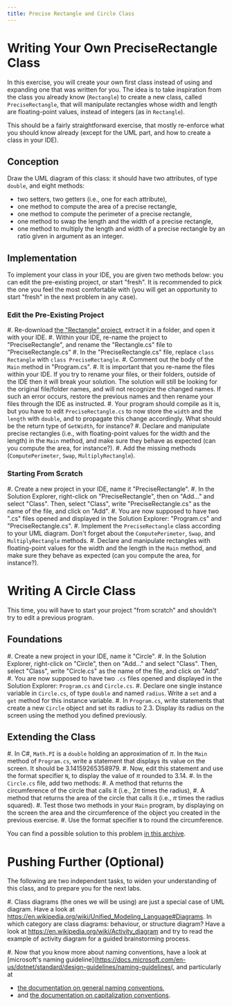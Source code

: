```yaml
---
title: Precise Rectangle and Circle Class
---
```


# Writing Your Own PreciseRectangle Class

In this exercise, you will create your own first class instead of using and expanding one that was written for you.
The idea is to take inspiration from the class you already know (`Rectangle`) to create a new class, called `PreciseRectangle`, that will manipulate rectangles whose width and length are floating-point values, instead of integers (as in `Rectangle`).

This should be a fairly straightforward exercise, that mostly re-enforce what you should know already (except for the UML part, and how to create a class in your IDE).

## Conception 

Draw the UML diagram of this class: it should have two attributes, of type `double`, and eight methods:

- two setters, two getters (i.e., one for each attribute), 
- one method to compute the area of a precise rectangle,
- one method to compute the perimeter of a precise rectangle,
- one method to swap the length and the width of a precise rectangle,
- one method to multiply the length and width of a precise rectangle by an ratio given in argument as an integer.

## Implementation

To implement your class in your IDE, you are given two methods below: you can edit the pre-existing project, or start "fresh".
It is recommended to pick the one you feel the most comfortable with (you will get an opportunity to start "fresh" in the next problem in any case).

### Edit the Pre-Existing Project

#. Re-download [the "Rectangle" project](../Rectangle/Rectangle_Solution.zip), extract it in a folder, and open it with your IDE.
#. Within your IDE, re-name the project to "PreciseRectangle", and rename the "Rectangle.cs" file to "PreciseRectangle.cs"
#. In the "PreciseRectangle.cs" file, replace `class Rectangle` with `class PreciseRectangle`.
#. Comment out the body of the `Main` method in "Program.cs".
#. It is important that you re-name the files within your IDE.  If you try to rename your files, or their folders, outside of the IDE then it will break your solution.  The solution will still be looking for the original file/folder names, and will not recognize the changed names.  If such an error occurs, restore the previous names and then rename your files through the IDE as instructed.
#. Your program should compile as it is, but you have to edit `PreciseRectangle.cs` to now store the `width` and the `length` with `double`, and to propagate this change accordingly. What should be the return type of `GetWidth`, for instance?
#. Declare and manipulate precise rectangles (i.e., with floating-point values for the width and the length) in the `Main` method, and make sure they behave as expected (can you compute the area, for instance?).
#. Add the missing methods (`ComputePerimeter`, `Swap`, `MultiplyRectangle`).

### Starting From Scratch

#. Create a new project in your IDE, name it "PreciseRectangle".
#. In the Solution Explorer, right-click on "PreciseRectangle", then on "Add..." and select "Class".
Then, select "Class", write "PreciseRectangle.cs" as the name of the file, and click on "Add".
#. You are now supposed to have two ".cs" files opened and displayed in the Solution Explorer: "Program.cs" and "PreciseRectangle.cs".
#. Implement the `PreciseRectangle` class according to your UML diagram. Don't forget about the `ComputePerimeter`, `Swap`,  and `MultiplyRectangle` methods.
#. Declare and manipulate rectangles with floating-point values for the width and the length in the `Main` method, and make sure they behave as expected (can you compute the area, for instance?).

# Writing A Circle Class

This time, you will have to start your project "from scratch" and shouldn't try to edit a previous program.

## Foundations

#. Create a new project in your IDE, name it "Circle".
#. In the Solution Explorer, right-click on "Circle", then on "Add..." and select "Class".
Then, select "Class", write "Circle.cs" as the name of the file, and click on "Add".
#. You are now supposed to have two `.cs` files opened and displayed in the Solution Explorer: `Program.cs` and `Circle.cs`.
#. Declare one single instance variable in `Circle.cs`, of type `double` and named `radius`.
Write a `set` and a `get` method for this instance variable.
#. In `Program.cs`, write statements that create a new `Circle` object and set its radius to $2.3$.
Display its radius on the screen using the method you defined previously.

## Extending the Class

#. In C#, `Math.PI` is a `double` holding an approximation of $π$.
In the `Main` method of `Program.cs`, write a statement that displays its value on the screen.
It should be $3.14159265358979$.
#. Now, edit this statement and use the format specifier `N`, to display the value of $π$ rounded to $3.14$.
#. In the `Circle.cs` file, add two methods:
    #. A method that returns the circumference of the circle that calls it (i.e., $2 π$ times the radius),
    #. A method that returns the area of the circle that calls it (i.e., $π$ times the radius squared).
#. Test those two methods in your `Main` program, by displaying on the screen the area and the circumference of the object you created in the previous exercise.
#. Use the format specifier `N` to round the circumference.

You can find a possible solution to this problem [in this archive](Circle_Solution.zip).

# Pushing Further (Optional)

The following are two independent tasks, to widen your understanding of this class, and to prepare you for the next labs.

#. Class diagrams (the ones we will be using) are just a special case of UML diagram.
Have a look at <https://en.wikipedia.org/wiki/Unified_Modeling_Language#Diagrams>.
In which category are class diagrams: behaviour, or structure diagram?
Have a look at <https://en.wikipedia.org/wiki/Activity_diagram> and try to read the example of activity diagram for a guided brainstorming process.

#. Now that you know more about naming conventions, have a look at [microsoft's naming guideline](https://docs.microsoft.com/en-us/dotnet/standard/design-guidelines/naming-guidelines(, and particularly at
- [the documentation on general naming conventions](https://docs.microsoft.com/en-us/dotnet/standard/design-guidelines/general-naming-conventions),
- and [the documentation on capitalization conventions](https://docs.microsoft.com/en-us/dotnet/standard/design-guidelines/capitalization-conventions).
 
